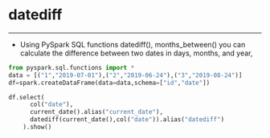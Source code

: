 # datediff

---
* Using PySpark SQL functions datediff(), months_between() you can calculate the difference between two dates in days, months, and year,
```python
from pyspark.sql.functions import *
data = [("1","2019-07-01"),("2","2019-06-24"),("3","2019-08-24")]
df=spark.createDataFrame(data=data,schema=["id","date"])

df.select(
      col("date"),
      current_date().alias("current_date"),
      datediff(current_date(),col("date")).alias("datediff")
    ).show()
```
